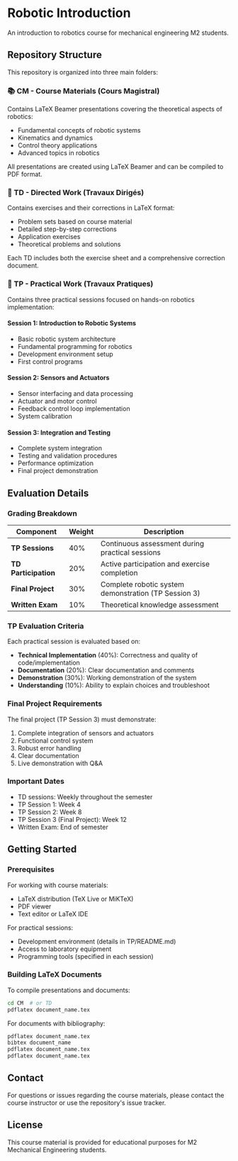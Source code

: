 # Robotic Introduction

An introduction to robotics course for mechanical engineering M2 students.

## Repository Structure

This repository is organized into three main folders:

### 📚 CM - Course Materials (Cours Magistral)
Contains LaTeX Beamer presentations covering the theoretical aspects of robotics:
- Fundamental concepts of robotic systems
- Kinematics and dynamics
- Control theory applications
- Advanced topics in robotics

All presentations are created using LaTeX Beamer and can be compiled to PDF format.

### 📝 TD - Directed Work (Travaux Dirigés)
Contains exercises and their corrections in LaTeX format:
- Problem sets based on course material
- Detailed step-by-step corrections
- Application exercises
- Theoretical problems and solutions

Each TD includes both the exercise sheet and a comprehensive correction document.

### 🔧 TP - Practical Work (Travaux Pratiques)
Contains three practical sessions focused on hands-on robotics implementation:

#### **Session 1**: Introduction to Robotic Systems
- Basic robotic system architecture
- Fundamental programming for robotics
- Development environment setup
- First control programs

#### **Session 2**: Sensors and Actuators
- Sensor interfacing and data processing
- Actuator and motor control
- Feedback control loop implementation
- System calibration

#### **Session 3**: Integration and Testing
- Complete system integration
- Testing and validation procedures
- Performance optimization
- Final project demonstration

## Evaluation Details

### Grading Breakdown

| Component | Weight | Description |
|-----------|--------|-------------|
| **TP Sessions** | 40% | Continuous assessment during practical sessions |
| **TD Participation** | 20% | Active participation and exercise completion |
| **Final Project** | 30% | Complete robotic system demonstration (TP Session 3) |
| **Written Exam** | 10% | Theoretical knowledge assessment |

### TP Evaluation Criteria

Each practical session is evaluated based on:
- **Technical Implementation** (40%): Correctness and quality of code/implementation
- **Documentation** (20%): Clear documentation and comments
- **Demonstration** (30%): Working demonstration of the system
- **Understanding** (10%): Ability to explain choices and troubleshoot

### Final Project Requirements

The final project (TP Session 3) must demonstrate:
1. Complete integration of sensors and actuators
2. Functional control system
3. Robust error handling
4. Clear documentation
5. Live demonstration with Q&A

### Important Dates

- TD sessions: Weekly throughout the semester
- TP Session 1: Week 4
- TP Session 2: Week 8
- TP Session 3 (Final Project): Week 12
- Written Exam: End of semester

## Getting Started

### Prerequisites

For working with course materials:
- LaTeX distribution (TeX Live or MiKTeX)
- PDF viewer
- Text editor or LaTeX IDE

For practical sessions:
- Development environment (details in TP/README.md)
- Access to laboratory equipment
- Programming tools (specified in each session)

### Building LaTeX Documents

To compile presentations and documents:
```bash
cd CM  # or TD
pdflatex document_name.tex
```

For documents with bibliography:
```bash
pdflatex document_name.tex
bibtex document_name
pdflatex document_name.tex
pdflatex document_name.tex
```

## Contact

For questions or issues regarding the course materials, please contact the course instructor or use the repository's issue tracker.

## License

This course material is provided for educational purposes for M2 Mechanical Engineering students.
